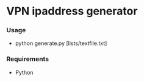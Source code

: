 # VPN ipaddress generator
### Usage
* python generate.py [lists/textfile.txt]
### Requirements
* Python